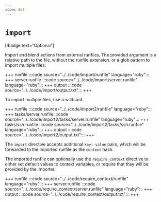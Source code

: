 ```yaml
---
icon: dot
---
```


# `import`

[!badge text="Optional"]

Import and blend actions from external runfiles. The provided argument is a
relative path to the file, without the runfile extension, or a glob pattern to
import multiple files.

+++ runfile
:::code source="../../code/import/runfile" language="ruby":::
+++ server.runfile
:::code source="../../code/import/server.runfile" language="ruby":::
+++ output
:::code source="../../code/import/output.txt":::
+++

To import multiple files, use a wildcard.

+++ runfile
:::code source="../../code/import2/runfile" language="ruby":::
+++ tasks/server.runfile
:::code source="../../code/import2/tasks/server.runfile" language="ruby":::
+++ tasks/ssh.runfile
:::code source="../../code/import2/tasks/ssh.runfile" language="ruby":::
+++ output
:::code source="../../code/import2/output.txt":::
+++

The `import` directive accepts additional `key: value` pairs, which will be
forwarded to the imported runfile as the `context` hash.

The imported runfile can optionally use the `require_context` directive to
either set default values to context variables, or require that they will be
provided by the importer.

+++ runfile
:::code source="../../code/require_context/runfile" language="ruby":::
+++ server.runfile
:::code source="../../code/require_context/server.runfile" language="ruby":::
+++ output
:::code source="../../code/require_context/output.txt":::
+++
